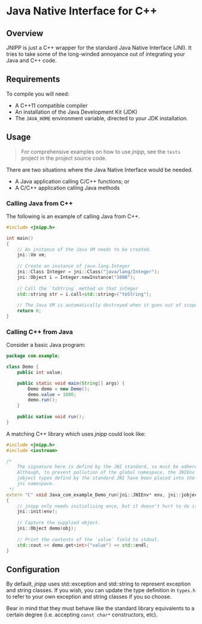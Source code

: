 Java Native Interface for C++
=============================

## Overview

JNIPP is just a C++ wrapper for the standard Java Native Interface (JNI). It
tries to take some of the long-winded annoyance out of integrating your Java
and C++ code.

## Requirements

To compile you will need:
 - A C++11 compatible compiler
 - An installation of the Java Development Kit (JDK)
 - The `JAVA_HOME` environment variable, directed to your JDK installation.

## Usage

> For comprehensive examples on how to use *jnipp*, see the `tests` project
> in the project source code.

There are two situations where the Java Native Interface would be needed.
 - A Java application calling C/C++ functions; or
 - A C/C++ application calling Java methods

### Calling Java from C++

The following is an example of calling Java from C++.

```C++
#include <jnipp.h>

int main()
{
	// An instance of the Java VM needs to be created.
	jni::Vm vm;
	
	// Create an instance of java.lang.Integer
	jni::Class Integer = jni::Class("java/lang/Integer");
	jni::Object i = Integer.newInstance("1000");
	
	// Call the `toString` method on that integer
	std::string str = i.call<std::string>("toString");
	
	// The Java VM is automatically destroyed when it goes out of scope.
	return 0;
}
```

### Calling C++ from Java

Consider a basic Java program:

```Java
package com.example;

class Demo {
	public int value;

	public static void main(String[] args) {
		Demo demo = new Demo();
		demo.value = 1000;
		demo.run();
	}
	
	public native void run();
}
```
A matching C++ library which uses *jnipp* could look like:

```C++
#include <jnipp.h>
#include <iostream>

/*
	The signature here is defind by the JNI standard, so must be adhered to.
	Although, to prevent pollution of the global namespace, the JNIEnv and
	jobject types defind by the standard JNI have been placed into the
	jni namespace.
 */
extern "C" void Java_com_example_Demo_run(jni::JNIEnv* env, jni::jobject obj)
{
	// jnipp only needs initialising once, but it doesn't hurt to do it again.
	jni::init(env);
	
	// Capture the supplied object.
	jni::Object demo(obj);
	
	// Print the contents of the `value` field to stdout.
	std::cout << demo.get<int>("value") << std::endl;
}
```

## Configuration

By default, *jnipp* uses std::exception and std::string to represent exception
and string classes. If you wish, you can update the type definition in `types.h`
to refer to your own exception and string classes if you so choose.

Bear in mind that they must behave like the standard library equivalents to
a certain degree (i.e. accepting `const char*` constructors, etc).
